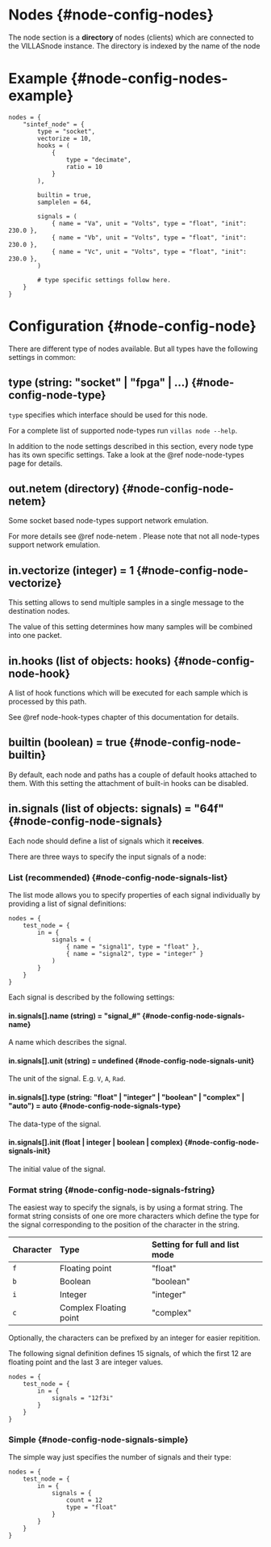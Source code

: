 # Nodes {#node-config-nodes}

The node section is a **directory** of nodes (clients) which are connected to the VILLASnode instance.
The directory is indexed by the name of the node

# Example {#node-config-nodes-example}

<!-- TODO: Convert to json -->
```
nodes = {
	"sintef_node" = {
		type = "socket",
		vectorize = 10,
		hooks = (
			{
				type = "decimate",
				ratio = 10
			}
		),

		builtin = true,
		samplelen = 64,

		signals = (
			{ name = "Va", unit = "Volts", type = "float", "init": 230.0 },
			{ name = "Vb", unit = "Volts", type = "float", "init": 230.0 },
			{ name = "Vc", unit = "Volts", type = "float", "init": 230.0 },
		)

		# type specific settings follow here.
	}
}
```

# Configuration {#node-config-node}

There are different type of nodes available. But all types have the following settings in common:

## type (string: "socket" | "fpga" | ...) {#node-config-node-type}

`type` specifies which interface should be used for this node.

For a complete list of supported node-types run `villas node --help`.

In addition to the node settings described in this section, every node type has its own specific settings.
Take a look at the @ref node-node-types page for details.

## out.netem (directory) {#node-config-node-netem}

Some socket based node-types support network emulation.

For more details see @ref node-netem . Please note that not all node-types support network emulation.

## in.vectorize (integer) = 1 {#node-config-node-vectorize}

This setting allows to send multiple samples in a single message to the destination nodes.

The value of this setting determines how many samples will be combined into one packet.

## in.hooks (list of objects: hooks) {#node-config-node-hook}

A list of hook functions which will be executed for each sample which is processed by this path.

See @ref node-hook-types chapter of this documentation for details.

## builtin (boolean) = true {#node-config-node-builtin}

By default, each node and paths has a couple of default hooks attached to them.
With this setting the attachment of built-in hooks can be disabled.

## in.signals (list of objects: signals) = "64f" {#node-config-node-signals}

Each node should define a list of signals which it **receives**.

There are three ways to specify the input signals of a node:

### List (recommended)  {#node-config-node-signals-list}

The list mode allows you to specify properties of each signal individually by providing a list of signal definitions:

<!-- TODO: Convert to json -->
```
nodes = {
	test_node = {
		in = {
			signals = (
				{ name = "signal1", type = "float" },
				{ name = "signal2", type = "integer" }
			)
		}
	}
}
```

Each signal is described by the following settings:

#### in.signals[].name (string) = "signal_#" {#node-config-node-signals-name}

A name which describes the signal.

#### in.signals[].unit (string) = undefined {#node-config-node-signals-unit}

The unit of the signal. E.g. `V`, `A`, `Rad`.

#### in.signals[].type (string: "float" | "integer" | "boolean" | "complex" | "auto") = auto {#node-config-node-signals-type}

The data-type of the signal.

#### in.signals[].init (float | integer | boolean | complex) {#node-config-node-signals-init}

The initial value of the signal.

### Format string  {#node-config-node-signals-fstring}

The easiest way to specify the signals, is by using a format string.
The format string consists of one ore more characters which define the type for the signal corresponding to the position of the character in the string.

| Character | Type            | Setting for full and list mode |
|:---       |:---             |:---
| `f`       | Floating point | "float" |
| `b`       | Boolean | "boolean" |
| `i`       | Integer | "integer" |
| `c`       | Complex Floating point | "complex" |

Optionally, the characters can be prefixed by an integer for easier repitition.

The following signal definition defines 15 signals, of which the first 12 are floating point and the last 3 are integer values.

<!-- TODO: Convert to json -->
```
nodes = {
	test_node = {
		in = {
			signals = "12f3i"
		}
	}
}
```

### Simple  {#node-config-node-signals-simple}

The simple way just specifies the number of signals and their type:

<!-- TODO: Convert to json -->
```
nodes = {
	test_node = {
		in = {
			signals = {
				count = 12
				type = "float"
			}
		}
	}
}
```
